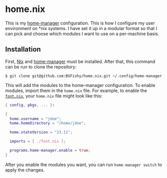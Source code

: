 # home.nix

This is my [home-manager](https://github.com/nix-community/home-manager) configuration.
This is how I configure my user environment on \*nix systems.
I have set it up in a modular format so that I can pick and choose which modules I want to use on a per-machine basis.

## Installation

First, [Nix](https://nixos.org/download.html) and [home-manager](https://github.com/nix-community/home-manager#installation) must be installed.
After that, this command can be run to clone the repository:

```shell
$ git clone git@github.com:BSFishy/home.nix.git ~/.config/home-manager
```

This will add the modules to the home-manager configuration.
To enable modules, import them in the `home.nix` file.
For example, to enable the [`font.nix`](./font.nix), your `home.nix` file might look like this:

```nix
{ config, pkgs, ... }:

{
  home.username = "jdoe";
  home.homeDirectory = "/home/jdoe";

  home.stateVersion = "23.11";

  imports = [ ./font.nix ];

  programs.home-manager.enable = true;
}
```

After you enable the modules you want, you can run `home-manager switch` to apply the changes.
